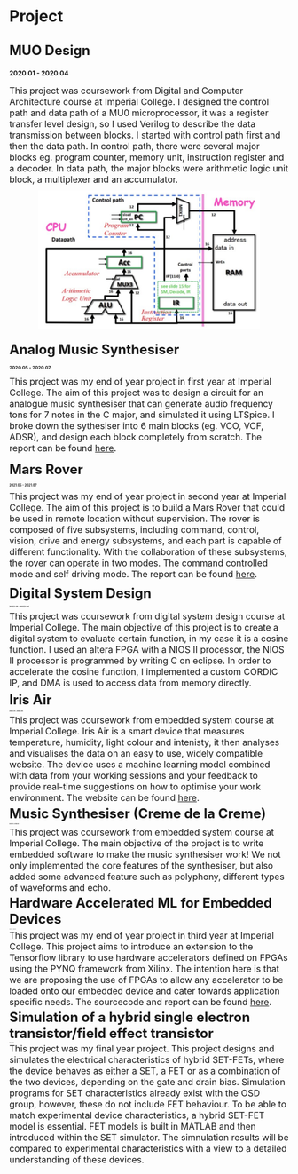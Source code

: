 # Project

## <font size=5>MUO Design</font> 

**<small>2020.01 - 2020.04 <small>**

<font size=3>This project was coursework from Digital and Computer Architecture course at Imperial College. I designed the control path and data path of a MU0 microprocessor, it was a register transfer level design, so I used Verilog to describe the data transmission between blocks. I started with control path first and then the data path. In control path, there were several major blocks eg. program counter, memory unit, instruction register and a decoder. In data path, the major blocks were arithmetic logic unit block, a multiplexer and an accumulator.</font>

<center>
<img src="MUO.png" width="400" height="250" />
</center>

## <font size=5>Analog Music Synthesiser</font> 

**<small>2020.05 - 2020.07 <small>**

<font size=3>This project was my end of year project in first year at Imperial College. The aim of this project was to design a circuit for an analogue music synthesiser that can generate audio frequency tons for 7 notes in the C major, and simulated it using LTSpice. I broke down the sythesiser into 6 main blocks (eg. VCO, VCF, ADSR), and design each block completely from scratch. The report can be found [here](https://github.com/jl3419-ljy/jl3419-ljy/blob/main/AnalogMusicSynthesiserReport.docx).</font>

## <font size=5>Mars Rover</font> 

**<small>2021.05 - 2021.07 <small>**

<font size=3>This project was my end of year project in second year at Imperial College. The aim of this project is to build a Mars Rover that could be used in remote location without supervision. The rover is composed of five subsystems, including command, control, vision, drive and energy subsystems, and each part is capable of different functionality. With the collaboration of these subsystems, the rover can operate in two modes. The command controlled mode and self driving mode. The report can be found [here](https://github.com/jl3419-ljy/jl3419-ljy/blob/main/MarsRoverReport.pdf).</font>

## <font size=5>Digital System Design</font> 

**<small>2022.01 - 2022.04 <small>**

<font size=3>This project was coursework from digital system design course at Imperial College. The main objective of this project is to create a digital system to evaluate certain function, in my case it is a cosine function. I used an altera FPGA with a NIOS II processor, the NIOS II processor is programmed by writing C on eclipse. In order to accelerate the cosine function, I implemented a custom CORDIC IP, and DMA is used to access data from memory directly. </font>

## <font size=5>Iris Air</font> 

**<small>2022.01 - 2022.04 <small>**

<font size=3>This project was coursework from embedded system course at Imperial College. Iris Air is a smart device that measures temperature, humidity, light colour and intenisty, it then analyses and visualises the data on an easy to use, widely compatible website. The device uses a machine learning model combined with data from your working sessions and your feedback to provide real-time suggestions on how to optimise your work environment. The website can be found [here](https://bt2194.wixsite.com/my-site-1). </font>

## <font size=5>Music Synthesiser (Creme de la Creme) </font> 

**<small>2022.01 - 2022.04 <small>**

<font size=3>This project was coursework from embedded system course at Imperial College. The main objective of the project is to write embedded software to make the music synthesiser work! We not only implemented the core features of the synthesiser, but also added some advanced feature such as polyphony, different types of waveforms and echo.</font>

## <font size=5>Hardware Accelerated ML for Embedded Devices</font>

**<small>2022.04 - 2022.07 <small>**

<font size=3>This project was my end of year project in third year at Imperial College. This project aims to introduce an extension to the Tensorflow library to use hardware accelerators defined on FPGAs using the PYNQ framework from Xilinx. The intention here is that we are proposing the use of FPGAs to allow any accelerator to be loaded onto our embedded device and cater towards application specific needs. The sourcecode and report can be found [here](https://github.com/jl3419-ljy/FPGA-Consultancy). </font>

## <font size=5>Simulation of a hybrid single electron transistor/field effect transistor</font>

**<small>2022.10 - 2023.06 <small>**

<font size=3>This project was my final year project. This project designs and simulates the electrical characteristics of hybrid SET-FETs, where the device behaves as either a SET, a FET or as a combination of the two devices, depending on the gate and drain bias. Simulation programs for SET characteristics already exist with the OSD group, however, these do not include FET behaviour. To be able to match experimental device characteristics, a hybrid SET-FET model is essential. FET models is built in MATLAB and then introduced within the SET simulator. The simnulation results will be compared to experimental characteristics with a view to a detailed understanding of these devices. 





